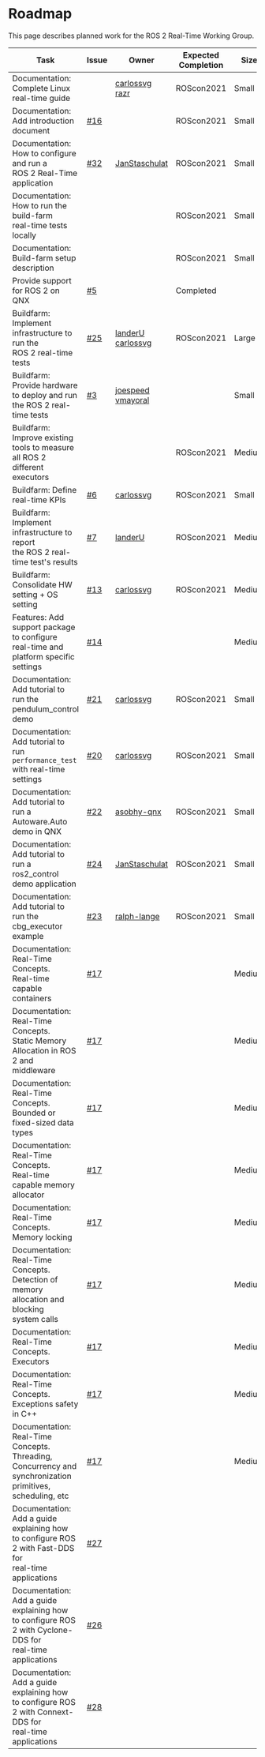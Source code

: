 # Roadmap

This page describes planned work for the ROS 2 Real-Time Working Group.


| **Task**                                                     | Issue                                                        | **Owner**                                                    | **Expected Completion** | Size   |
| ------------------------------------------------------------ | ------------------------------------------------------------ | ------------------------------------------------------------ | ----------------------- | ------ |
| Documentation: Complete Linux real-time guide                |                                                              | [carlossvg](https://github.com/carlossvg) <br/>[razr](https://github.com/razr) | ROScon2021              | Small  |
| Documentation: Add introduction document                     | [#16](https://github.com/ros-realtime/rtwg_documentation/issues/16) |                                                              | ROScon2021              | Small  |
| Documentation: How to configure and run a <br/> ROS 2 Real-Time application | [#32](https://github.com/ros-realtime/community/issues/32)                                                             | [JanStaschulat](https://github.com/JanStaschulat)                                                             | ROScon2021              | Small  |
| Documentation:  How to run the build-farm <br/>real-time tests locally |                                                              |                                                              | ROScon2021              | Small  |
| Documentation:  Build-farm setup description                 |                                                              |                                                              | ROScon2021              | Small  |
| Provide support for ROS 2 on QNX                             | [#5](https://github.com/ros-realtime/community/issues/5)     |                                                              | Completed               |        |
| Buildfarm: Implement infrastructure to run the <br/> ROS 2 real-time tests | [#25](https://github.com/ros-realtime/community/issues/25)   | [landerU](https://github.com/landerU) <br/>[carlossvg](https://github.com/carlossvg) | ROScon2021              | Large  |
| Buildfarm: Provide hardware to deploy and run <br/> the ROS 2 real-time tests | [#3](https://github.com/ros-realtime/community/issues/3)     | [joespeed](https://github.com/joespeed)<br/>[vmayoral](https://github.com/vmayoral) |                         | Small  |
| Buildfarm: Improve existing tools to measure <br/> all ROS 2 different executors |                                                              |                                                              | ROScon2021              | Medium |
| Buildfarm: Define real-time KPIs                             | [#6](https://github.com/ros-realtime/community/issues/6)     | [carlossvg](https://github.com/carlossvg)                    | ROScon2021              | Small  |
| Buildfarm: Implement infrastructure to report  <br/> the ROS 2 real-time test's results | [#7](https://github.com/ros-realtime/community/issues/7)     | [landerU](https://github.com/landerU)                        | ROScon2021              | Medium |
| Buildfarm: Consolidate HW setting + OS setting               | [#13](https://github.com/ros-realtime/community/issues/13)   | [carlossvg](https://github.com/carlossvg)                    | ROScon2021              | Medium |
| Features: Add support package to configure <br/> real-time  and platform specific settings | [#14](https://github.com/ros-realtime/community/issues/14)   |                                                              |                         | Medium |
| Documentation: Add tutorial to run the <br/> pendulum_control demo | [#21](https://github.com/ros-realtime/community/issues/21)   | [carlossvg](https://github.com/carlossvg)                    | ROScon2021              | Small  |
| Documentation: Add tutorial to run <br/> `performance_test` with real-time settings | [#20](https://github.com/ros-realtime/community/issues/20)   | [carlossvg](https://github.com/carlossvg)                    | ROScon2021              | Small  |
| Documentation: Add tutorial to run a <br/> Autoware.Auto demo in QNX | [#22](https://github.com/ros-realtime/community/issues/22)   | [asobhy-qnx](https://github.com/asobhy-qnx)                  | ROScon2021              | Small  |
| Documentation: Add tutorial to run a <br/> ros2_control demo application | [#24](https://github.com/ros-realtime/community/issues/24)   |      [JanStaschulat](https://github.com/JanStaschulat)                                                        | ROScon2021              | Small  |
| Documentation: Add tutorial to run the <br/>cbg_executor example | [#23](https://github.com/ros-realtime/community/issues/23)   | [ralph-lange](https://github.com/ralph-lange)                | ROScon2021              | Small  |
| Documentation: Real-Time Concepts. <br/>Real-time capable containers | [#17](https://github.com/ros-realtime/rtwg_documentation/issues/17) |                                                              |                         | Medium |
| Documentation: Real-Time Concepts. <br/> Static Memory Allocation in ROS 2 and <br/>middleware | [#17](https://github.com/ros-realtime/rtwg_documentation/issues/17) |                                                              |                         | Medium |
| Documentation: Real-Time Concepts. <br/> Bounded or fixed-sized data types | [#17](https://github.com/ros-realtime/rtwg_documentation/issues/17) |                                                              |                         | Medium |
| Documentation: Real-Time Concepts. <br/> Real-time capable memory allocator | [#17](https://github.com/ros-realtime/rtwg_documentation/issues/17) |                                                              |                         | Medium |
| Documentation: Real-Time Concepts. <br/> Memory locking      | [#17](https://github.com/ros-realtime/rtwg_documentation/issues/17) |                                                              |                         | Medium |
| Documentation: Real-Time Concepts. <br/>Detection of memory allocation and blocking <br/>system calls | [#17](https://github.com/ros-realtime/rtwg_documentation/issues/17) |                                                              |                         | Medium |
| Documentation: Real-Time Concepts. <br/> Executors           | [#17](https://github.com/ros-realtime/rtwg_documentation/issues/17) |                                                              |                         | Medium |
| Documentation: Real-Time Concepts. <br/> Exceptions safety in C++ | [#17](https://github.com/ros-realtime/rtwg_documentation/issues/17) |                                                              |                         | Medium |
| Documentation: Real-Time Concepts. <br/> Threading, Concurrency and synchronization <br/>primitives, scheduling, etc | [#17](https://github.com/ros-realtime/rtwg_documentation/issues/17) |                                                              |                         | Medium |
| Documentation: Add a guide explaining how <br/>to configure ROS 2 with Fast-DDS for <br/>real-time applications | [#27](https://github.com/ros-realtime/community/issues/27)   |                                                              |                         |        |
| Documentation: Add a guide explaining how <br/>to configure ROS 2 with Cyclone-DDS for <br/>real-time applications | [#26](https://github.com/ros-realtime/community/issues/26)   |                                                              |                         |        |
| Documentation: Add a guide explaining how <br/>to configure ROS 2 with Connext-DDS for <br/>real-time applications | [#28](https://github.com/ros-realtime/community/issues/28)   |                                                              |                         |        |
